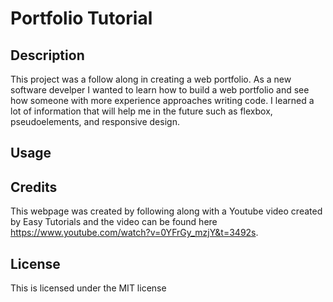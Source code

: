 # Portfolio Tutorial

## Description

This project was a follow along in creating a web portfolio. As a new software develper I wanted to learn how to build a web portfolio and see how someone with more experience approaches writing code. I learned a lot of information that will help me in the future such as flexbox, pseudoelements, and responsive design.


## Usage


## Credits

This webpage was created by following along with a Youtube video created by Easy Tutorials and the video can be found here https://www.youtube.com/watch?v=0YFrGy_mzjY&t=3492s.

## License
This is licensed under the MIT license